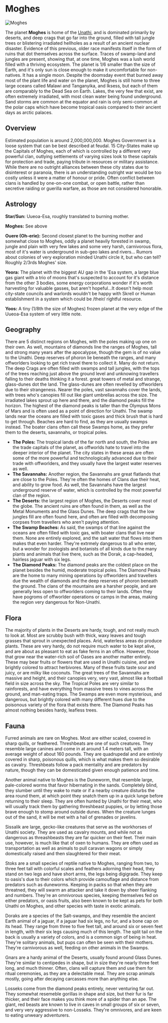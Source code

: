 # Moghes 

![Moghes][1]

The planet **Moghes** is home of the [Unathi](baystation12.net/unathi), and is dominated primarily by deserts, and deep crags that go far into the ground, filled with tall jungle trees or blistering irradiated hellholes as a result of an ancient nuclear disaster. Evidence of this previous, older race manifests itself in the form of ruins that dot themselves across the surface. Traces of swamp-land and jungles are present, showing that, at one time, Moghes was a lush world filled with a thriving ecosystem. The planet is 1/6 smaller than the size of Earth, and it's only sun is close enough to make it uncomfortable for non-natives. It has a single moon. Despite the doomsday event that burned away most of the plant life and water on the planet, Moghes is still home to three large oceans called Malawi and Tanganyika, and Iksess, but each of them are comparably to the Dead Sea on Earth. Lakes, the very few that exist, are often extremely irradiated, with most clean water being found underground. Sand storms are common at the equator and rain is only semi-common at the polar caps which have become tropical oasis compared to their ancient days as arctic palaces.

## Overview

Estimated population is around 2,000,000,000. Moghes Government is a loose system that can be best described at feudal. 15 City-States make up the Capitals of Moghes, each of which is controlled by a different very powerful clan, outlying settlements of varying sizes look to these capitals for protection and trade, paying tribute in resources or military assistance. While there are no outright alliances between these city states due to disinterest or paranoia, there is an understanding outright war would be too costly unless it were a matter of honour or pride. Often conflict between clans is handled by one-on-one combat, or open battle, rather than secretive raiding or guerilla warfare, as those are not considered honorable.

## Astrology

**Star/Sun:** Uueoa-Esa, roughly translated to burning mother.

**Moghes:** See above

**Ouere (Oh-erie):** Second closest planet to the burning mother and somewhat close to Moghes, oddly a planet heavily forested in swamp, jungle and plain with very few lakes and some very harsh, carnivorous flora, most of it's water is underground in sub-geo lakes and rivers... Rumors about colonies of very exploration minded Unathi circle it, but who can tell? Roughly 2/3rds Moghes' size.

**Yeora:** The planet with the biggest AU gap in the 'Esa system, a large blue gas giant with a trio of moons that's suspected to account for it's distance from the other 3 bodies, some energy corporations wonder if it's worth harvesting for valuable gasses, but aren't hopeful...It doesn't help most city-state councils and warlords wouldn't be happy with Skrell or Human establishment in a system which could be /their/ rightful resource.

**Yoos:** A tiny (1/8th the size of Moghes) frozen planet at the very edge of the Uueoa-Esa system of very little note.

## Geography

There are 5 distinct regions on Moghes, with the poles making up one on their own. As well, mountains of diamonds line the ranges of Moghes, tall and strong many years after the apocalypse, though the gem is of no value to the Unathi. Deep reserves of phoron lie beneath the ranges, and many offworlders looking to get rich travel there to collect it. Many do not return. The deep Crags are often filled with swamps and tall jungles, with the tops of the trees reaching just above the ground level and unknowing travellers falling to their deaths thinking it a forest. great towers of metal and strange, glass-dunes dot the land. The glass-dunes are often revelled by offworlders due to their strangeness. Nearer the poles, vast savannahs cover the lands, with trees who's canopies fill out like giant umbrellas across the size. The irradiated lakes sprout up here and there, and the diamond peaks fill the horizon. The highest of the diamond peaks is taller than the Olympus Mons of Mars and is often used as a point of direction for Unathi. The swamp lands near the oceans are filled with toxic gases and thick brush that is hard to get through. Beaches are hard to find, as they are usually swamps instead. The boater clans often call these Swamps home, as they prefer them to the deserts, savannahs, or tropical poles. 

* **The Poles:** The tropical lands of the far north and south, the Poles are the trade capitals of the planet, as offworlds hate to travel into the deeper interior of the planet. The city states in these areas are often some of the more powerful and technologically advanced due to their trade with offworlders, and they usually have the largest water reserves as well. 
* **The Savannahs:** Another region, the Savannahs are great flatlands that are close to the Poles. They're often the homes of Clans due their heat, and ability to grow food. As well, the Savannahs have the largest underground reserve of water, which is controlled by the most powerful clan of the region.
* **The Deserts:** the largest region of Moghes, the Deserts cover most of the globe. The ancient ruins are often found in them, as well as the Metal Monuments and the Glass Dunes. The deep crags that the low jungles fill are often found here, and often are filled with decomposing corpses from travellers who aren't paying attention. 
* **The Swamp Beaches:** As said, the swamps of that line against the oceans are often filled with toxic gas, with boater clans that live near them. None are entirely explored, and the salt water that flows into them makes that even harder. They're extrmely dangerous to all who enter, but a wonder for zoologists and botanists of all kinds due to the many plants and animals that live there, such as the Dorak, a cap-headed, hairless jaguar with six legs.
* **The Diamond Peaks:** The diamond peaks are the coldest place on the planet besides the humid, moderate tropical poles. The Diamond Peaks are the home to many mining operations by offworlders and travellers due the wealth of diamonds and the deep reserves of phoron beneath the ground. The clans of the mountains are a harsher people, and are generally less open to offworlders coming to their lands. Often they have pogroms of offworlder operations or camps in the areas, making the region very dangerous for Non-Unathi.

## Flora

The majority of plants in the Deserts are hardy, tough, and not really much to look at. Most are scrubby bush with thick, waxy leaves and tough grasses that sprout in unexpected places. Arid, waterless areas do produce plants. These are very hardy, do not require much water to be kept alive, and are about as pleasant to eat as fake ferns in an office. However, those that grow near the water-rich soil of Oases are another matter entirely. These may bear fruits or flowers that are used in Unathi cuisine, and are brightly colored to attract herbivores. Many of these fruits taste sour and juicy, or are milky like coconuts. The great trees of the Savannahs are massive and height, and their canopies very, very vast, almost like a football field in size across the sky. The Tropical Poles are very similar to rainforests, and have everything from massive trees to vines across the ground, and man-eating traps.  The Swamps are even more mysterious, and dangerous, but brightly colored with many different hues due to the poisonous variety of the flora that exists there. The Diamond Peaks has almost nothing besides hardy, leafless trees. 

## Fauna

Furred animals are rare on Moghes. Most are either scaled, covered in sharp quills, or feathered. Threshbeats are one of such creatures. They resemble large canines and come in at around 1.4 meters tall, with an average weight of about 160 pounds. They are quadrupedal and are entirely covered in sharp, poisonous quills, which is what makes them so desirable as cavalry. Threshbeats follow a pack mentality and are predators by nature, though they can be domesticated given enough patience and time.

Another animal native to Moghes is the Duneworm, that resemble large, pale-colored worms that favor hibernating in the sands. Completely blind, they slumber until they wake to mate or if a nearby creature disturbs the area round them, at which point they snatch them up in a quick lunge before returning to their sleep. They are often hunted by Unathi for their meat, who will usually track them by gathering threshbeast puppies, or by letting those brave enough to stomp around outside dunes. When the creature lunges out of the sand, it will be met with a hail of grenades or javelins.

Sissalik are large, gecko-like creatures that serve as the workhorses of Unathi society. They are used as cavalry mounts, and while not as dangerous as threashbeasts they are far quicker on their feet. Their main use, however, is much like that of oxen to humans. They are often used as transportation as well as animals to pull caravan wagons or simply domestically raised and then slaughtered for their meat.

Stoks are a small species of reptile native to Moghes, ranging from two, to three feet tall with colorful scales and feathers adorning their head, they stand on two legs and have short arms, the legs being digigrade. They keep to oasis's due to their colors which provide camouflage and distance from predators such as duneworms. Keeping in packs so that when they are threatned, they will swarm an attacker and take it down by sheer flanking and numbers. They're an omnivorous species, keeping themselves fed on either predators, or oasis fruits, also been known to be kept as pets for both Unathi on Moghes, and other species with taste in exotic animals.

Doraks are a species of the Salt-swamps, and they resemble the ancient Earth animal of a jaguar, if a jaguar had six legs, no fur, and a bone cap on its head. They range from three to five feet tall, and around six or seven feet in length, with their six legs causing much of this length. The split tail on the back is usually a variety of colors, and is a common sign of being in heat. They're solitary animals, but pups can often be seen with their mothers. They're carnivorous as well, feeding on other animals in the Swamps.

Gnars are a hardy animal of the Deserts, usually found around Glass Dunes. They're similar to centipedes in shape, but in size they're nearly three feet long, and much thinner. Often, clans will capture them and use them for ritual ceremonies, as they are a delectable meal. They are scrap animals mostly, going after decaying carcasses more than anything else.

Losseks come from the diamond peaks entirely, never venturing far out. They somewhat resemeble gorillas in shape and size, but their fur is far thicker, and their face makes you think more of a spider than an ape. The giant, red beasts are known to live in caves in small groups of six or seven, and very very aggressive to non-Losseks. They're omnivores, and are keen to eating unweary adventurers. 
  
[1]: http://i.imgur.com/Fl7JpRu.png?1

